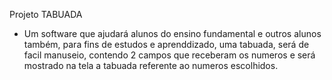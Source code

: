 Projeto TABUADA

- Um software que ajudará alunos do ensino fundamental e outros alunos também, para fins de estudos e aprenddizado, uma tabuada, será de facil manuseio, contendo 2 campos que receberam os numeros e será mostrado na tela a tabuada referente ao numeros escolhidos.